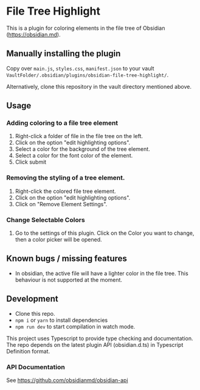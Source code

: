 # File Tree Highlight

This is a plugin for coloring elements in the file tree of Obsidian (https://obsidian.md).

## Manually installing the plugin

Copy over `main.js`, `styles.css`, `manifest.json` to your vault `VaultFolder/.obsidian/plugins/obsidian-file-tree-highlight/`.

Alternatively, clone this repository in the vault directory mentioned above.

## Usage

### Adding coloring to a file tree element

1. Right-click a folder of file in the file tree on the left.
2. Click on the option "edit highlighting options".
3. Select a color for the background of the tree element.
4. Select a color for the font color of the element.
5. Click submit

### Removing the styling of a tree element.

1. Right-click the colored file tree element.
2. Click on the option "edit highlighting options".
3. Click on "Remove Element Settings".

### Change Selectable Colors

1. Go to the settings of this plugin. Click on the Color you want to change, then a color picker will be opened.

## Known bugs / missing features

- In obsidian, the active file will have a lighter color in the file tree. This behaviour is not supported at the moment.

## Development

- Clone this repo.
- `npm i` or `yarn` to install dependencies
- `npm run dev` to start compilation in watch mode.

This project uses Typescript to provide type checking and documentation.
The repo depends on the latest plugin API (obsidian.d.ts) in Typescript Definition format.

### API Documentation

See https://github.com/obsidianmd/obsidian-api

